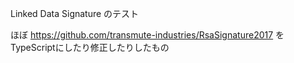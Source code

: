 
Linked Data Signature のテスト

ほぼ https://github.com/transmute-industries/RsaSignature2017 を TypeScriptにしたり修正したりしたもの
